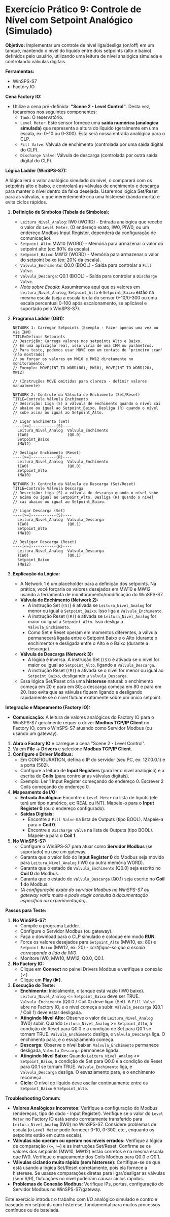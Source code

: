 # Exercício Prático 9: Controle de Nível com Setpoint Analógico (Simulado)

**Objetivo:** Implementar um controle de nível liga/desliga (on/off) em um tanque, mantendo o nível do líquido entre dois setpoints (alto e baixo) definidos pelo usuário, utilizando uma leitura de nível analógica simulada e controlando válvulas digitais.

**Ferramentas:**
*   WinSPS-S7
*   Factory IO

**Cena Factory IO:**
*   Utilize a cena pré-definida: **"Scene 2 - Level Control"**. Desta vez, focaremos nos seguintes componentes:
    *   `Tank`: O reservatório.
    *   `Level Meter`: Este sensor fornece uma **saída numérica (analógica simulada)** que representa a altura do líquido (geralmente em uma escala, ex: 0-10 ou 0-300). Esta será nossa entrada analógica para o CLP.
    *   `Fill Valve`: Válvula de enchimento (controlada por uma saída digital do CLP).
    *   `Discharge Valve`: Válvula de descarga (controlada por outra saída digital do CLP).

**Lógica Ladder (WinSPS-S7):**

A lógica lerá o valor analógico simulado do nível, o comparará com os setpoints alto e baixo, e controlará as válvulas de enchimento e descarga para manter o nível dentro da faixa desejada. Usaremos lógica Set/Reset para as válvulas, o que inerentemente cria uma histerese (banda morta) e evita ciclos rápidos.

1.  **Definição de Símbolos (Tabela de Símbolos):**
    *   `Leitura_Nivel_Analog`: IW0 (WORD) - Entrada analógica que recebe o valor do `Level Meter`. (O endereço exato, IW0, PIW0, ou um endereço Modbus Input Register, dependerá da configuração de comunicação).
    *   `Setpoint_Alto`: MW10 (WORD) - Memória para armazenar o valor do setpoint alto (ex: 80% da escala).
    *   `Setpoint_Baixo`: MW12 (WORD) - Memória para armazenar o valor do setpoint baixo (ex: 20% da escala).
    *   `Valvula_Enchimento`: Q0.0 (BOOL) - Saída para controlar a `Fill Valve`.
    *   `Valvula_Descarga`: Q0.1 (BOOL) - Saída para controlar a `Discharge Valve`.
    *   *Nota sobre Escala:* Assumiremos aqui que os valores em `Leitura_Nivel_Analog`, `Setpoint_Alto` e `Setpoint_Baixo` estão na mesma escala (seja a escala bruta do sensor 0-10/0-300 ou uma escala percentual 0-100 após escalonamento, se aplicável e suportado pelo WinSPS-S7).

2.  **Programa Ladder (OB1):**
    ```ladder
    NETWORK 1: Carregar Setpoints (Exemplo - Fazer apenas uma vez ou via IHM)
    TITLE=Definir Setpoints
    // Descrição: Carrega valores nos setpoints Alto e Baixo.
    // Em uma aplicação real, isso viria de uma IHM ou parâmetros.
    // Para teste, podemos usar MOVE com um contato de 'primeiro scan' (não mostrado)
    // ou forçar os valores em MW10 e MW12 diretamente no monitoramento.
    // Exemplo: MOVE(INT_TO_WORD(80), MW10), MOVE(INT_TO_WORD(20), MW12)
    
    // (Instruções MOVE omitidas para clareza - definir valores manualmente)
    
    NETWORK 2: Controle da Válvula de Enchimento (Set/Reset)
    TITLE=Controle Válvula Enchimento
    // Descrição: Liga (S) a válvula de enchimento quando o nível cai
    // abaixo ou igual ao Setpoint_Baixo. Desliga (R) quando o nível
    // sobe acima ou igual ao Setpoint_Alto.
    
    // Ligar Enchimento (Set)
    ----[<=]-----------(S)----
      Leitura_Nivel_Analog  Valvula_Enchimento
      (IW0)                 (Q0.0)
      Setpoint_Baixo
      (MW12)
      
    // Desligar Enchimento (Reset)
    ----[>=]-----------(R)----
      Leitura_Nivel_Analog  Valvula_Enchimento
      (IW0)                 (Q0.0)
      Setpoint_Alto
      (MW10)
      
    NETWORK 3: Controle da Válvula de Descarga (Set/Reset)
    TITLE=Controle Válvula Descarga
    // Descrição: Liga (S) a válvula de descarga quando o nível sobe
    // acima ou igual ao Setpoint_Alto. Desliga (R) quando o nível
    // cai abaixo ou igual ao Setpoint_Baixo.
    
    // Ligar Descarga (Set)
    ----[>=]-----------(S)----
      Leitura_Nivel_Analog  Valvula_Descarga
      (IW0)                 (Q0.1)
      Setpoint_Alto
      (MW10)
      
    // Desligar Descarga (Reset)
    ----[<=]-----------(R)----
      Leitura_Nivel_Analog  Valvula_Descarga
      (IW0)                 (Q0.1)
      Setpoint_Baixo
      (MW12)
    ```

3.  **Explicação da Lógica:**
    *   A Network 1 é um placeholder para a definição dos setpoints. Na prática, você forçaria os valores desejados em MW10 e MW12 usando a ferramenta de monitoramento/modificação do WinSPS-S7.
    *   **Válvula de Enchimento (Network 2):**
        *   A instrução Set (`(S)`) é ativada se `Leitura_Nivel_Analog` for menor ou igual a `Setpoint_Baixo`. Isso liga a `Valvula_Enchimento`.
        *   A instrução Reset (`(R)`) é ativada se `Leitura_Nivel_Analog` for maior ou igual a `Setpoint_Alto`. Isso desliga a `Valvula_Enchimento`.
        *   Como Set e Reset operam em momentos diferentes, a válvula permanecerá ligada entre o Setpoint Baixo e o Alto (durante o enchimento) e desligada entre o Alto e o Baixo (durante a descarga).
    *   **Válvula de Descarga (Network 3):**
        *   A lógica é inversa. A instrução Set (`(S)`) é ativada se o nível for maior ou igual ao `Setpoint_Alto`, ligando a `Valvula_Descarga`.
        *   A instrução Reset (`(R)`) é ativada se o nível for menor ou igual ao `Setpoint_Baixo`, desligando a `Valvula_Descarga`.
    *   Essa lógica Set/Reset cria uma **histerese** natural: o enchimento começa em 20 e para em 80; a descarga começa em 80 e para em 20. Isso evita que as válvulas fiquem ligando e desligando rapidamente se o nível flutuar exatamente sobre um único setpoint.

**Integração e Mapeamento (Factory IO):**

*   **Comunicação:** A leitura de valores analógicos do Factory IO para o WinSPS-S7 geralmente requer o driver **Modbus TCP/IP Client** no Factory IO, com o WinSPS-S7 atuando como Servidor Modbus (ou usando um gateway).
1.  **Abra o Factory IO** e carregue a cena "Scene 2 - Level Control".
2.  Vá em **File -> Drivers** e selecione **Modbus TCP/IP Client**.
3.  **Configure o Driver Modbus:**
    *   Em CONFIGURATION, defina o IP do servidor (seu PC, ex: 127.0.0.1) e a porta (502).
    *   Configure a leitura de **Input Registers** (para ler o nível analógico) e a escrita de **Coils** (para controlar as válvulas digitais).
    *   Exemplo: Ler 1 Input Register começando do endereço 0. Escrever 2 Coils começando do endereço 0.
4.  **Mapeamento de I/O:**
    *   **Entrada Analógica:** Encontre o `Level Meter` na lista de Inputs (ele terá um tipo numérico, ex: REAL ou INT). Mapeie-o para o **Input Register 0** (ou o endereço configurado).
    *   **Saídas Digitais:**
        *   Encontre a `Fill Valve` na lista de Outputs (tipo BOOL). Mapeie-a para o **Coil 0**.
        *   Encontre a `Discharge Valve` na lista de Outputs (tipo BOOL). Mapeie-a para o **Coil 1**.
5.  **No WinSPS-S7:**
    *   Configure o WinSPS-S7 para atuar como **Servidor Modbus** (se suportado) ou use um gateway.
    *   Garanta que o valor lido do **Input Register 0** do Modbus seja movido para `Leitura_Nivel_Analog` (IW0 ou outra memória WORD).
    *   Garanta que o estado de `Valvula_Enchimento` (Q0.0) seja escrito no **Coil 0** do Modbus.
    *   Garanta que o estado de `Valvula_Descarga` (Q0.1) seja escrito no **Coil 1** do Modbus.
    *   *(A configuração exata do servidor Modbus no WinSPS-S7 ou gateway varia muito e pode exigir consulta à documentação específica ou experimentação)*.

**Passos para Teste:**

1.  **No WinSPS-S7:**
    *   Compile o programa Ladder.
    *   Configure o Servidor Modbus (ou gateway).
    *   Faça o download para o CLP simulado e coloque em modo **RUN**.
    *   Force os valores desejados para `Setpoint_Alto` (MW10, ex: 80) e `Setpoint_Baixo` (MW12, ex: 20) - *certifique-se que a escala corresponde à lida de IW0*.
    *   Monitore IW0, MW10, MW12, Q0.0, Q0.1.
2.  **No Factory IO:**
    *   Clique em **Connect** no painel Drivers Modbus e verifique a conexão (✓).
    *   Clique em **Play (▶)**.
3.  **Execução do Teste:**
    *   **Enchimento:** Inicialmente, o tanque está vazio (IW0 baixo). `Leitura_Nivel_Analog` <= `Setpoint_Baixo` deve ser TRUE. `Valvula_Enchimento` (Q0.0 / Coil 0) deve ligar (Set). A `Fill Valve` abre no Factory IO, e o nível começa a subir. `Valvula_Descarga` (Q0.1 / Coil 1) deve estar desligada.
    *   **Atingindo Nível Alto:** Observe o valor de `Leitura_Nivel_Analog` (IW0) subir. Quando `Leitura_Nivel_Analog` >= `Setpoint_Alto`, a condição de Reset para Q0.0 e a condição de Set para Q0.1 se tornam TRUE. `Valvula_Enchimento` desliga, e `Valvula_Descarga` liga. O enchimento para, e o esvaziamento começa.
    *   **Descarga:** Observe o nível baixar. `Valvula_Enchimento` permanece desligada, `Valvula_Descarga` permanece ligada.
    *   **Atingindo Nível Baixo:** Quando `Leitura_Nivel_Analog` <= `Setpoint_Baixo`, a condição de Set para Q0.0 e a condição de Reset para Q0.1 se tornam TRUE. `Valvula_Enchimento` liga, e `Valvula_Descarga` desliga. O esvaziamento para, e o enchimento recomeça.
    *   **Ciclo:** O nível do líquido deve oscilar continuamente entre os `Setpoint_Baixo` e `Setpoint_Alto`.

**Troubleshooting Comum:**
*   **Valores Analógicos Incorretos:** Verifique a configuração do Modbus (endereços, tipo de dado - Input Register). Verifique se o valor do `Level Meter` no Factory IO está sendo corretamente transferido para `Leitura_Nivel_Analog` (IW0) no WinSPS-S7. Considere problemas de escala (o `Level Meter` pode fornecer 0-10, 0-300, etc., enquanto os setpoints estão em outra escala).
*   **Válvulas não operam ou operam nos níveis errados:** Verifique a lógica de comparação (`<=`, `>=`) e as instruções Set/Reset. Confirme se os valores dos setpoints (MW10, MW12) estão corretos e na mesma escala que IW0. Verifique o mapeamento dos Coils Modbus para Q0.0 e Q0.1.
*   **Válvulas ciclando muito rápido (sem histerese):** Certifique-se de que está usando a lógica Set/Reset corretamente, pois ela fornece a histerese. Se usasse comparações diretas para ligar/desligar as válvulas (sem S/R), flutuações no nível poderiam causar ciclos rápidos.
*   **Problemas de Conexão Modbus:** Verifique IPs, portas, configuração do Servidor Modbus no WinSPS-S7/gateway.

Este exercício introduz o trabalho com I/O analógico simulado e controle baseado em setpoints com histerese, fundamental para muitos processos contínuos ou de batelada.
